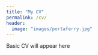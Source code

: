 ```yaml
---
title: "My CV"
permalink: /cv/
header:
  image: "images/portaferry.jpg"
---
```


Basic CV will appear here
